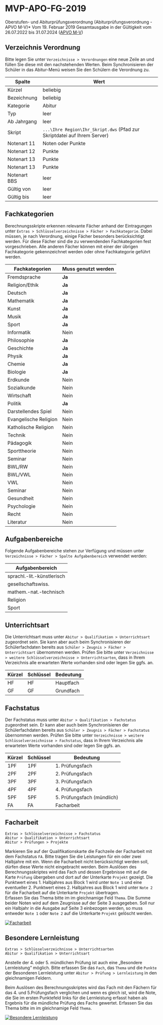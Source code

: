 # MVP-APO-FG-2019

[04]:/assets/images/MVP/004.png "Besondere Lernleistung"
[05]:/assets/images/MVP/005.png "Facharbeit"

Oberstufen- und Abiturprüfungsverordnung (Abiturprüfungsverordnung - APVO M-V)* Vom 19. Februar 2019
Gesamtausgabe in der Gültigkeit vom 26.07.2022 bis 31.07.2024  ([APVO M-V](https://www.landesrecht-mv.de/bsmv/document/jlr-AbiPrVMVrahmen))

## Verzeichnis Verordnung

Bitte legen Sie unter ```Verzeichnisse > Verordnungen``` eine neue Zeile an und füllen Sie diese mit den nachstehenden Werten. Beim Synchronisieren der Schüler in das Abitur-Menü weisen Sie den Schülern die Verordnung zu.

|Spalte|Wert|
|--|--|
|Kürzel|beliebig|
|Bezeichnung|beliebig|
|Kategorie|Abitur|
|Typ|leer|
|Ab Jahrgang|leer|
|Skript|```...\Ihre Region\Ihr_Skript.dws``` (Pfad zur Skriptdatei auf Ihrem Server)|
|Notenart 11|Noten oder Punkte|
|Notenart 12|Punkte|
|Notenart 13|Punkte|
|Notenart 13|Punkte|
|Notenart BBS|leer|
|Gültig von |leer|
|Gültig bis|leer|

## Fachkategorien

Berechnungsskripte erkennen relevante Fächer anhand der Eintragungen unter `Extras > Schlüsselverzeichnisse > Fächer > Fachkategorie`. 
Dabei müssen, je nach Verordnung, einige Fächer besonders berücksichtigt werden. Für diese Fächer sind die zu verwendenden Fachkategorien fest vorgeschrieben. Alle anderen Fächer können mit einer der übrigen Fachkategorie gekennzeichnet werden oder ohne Fachkategorie geführt werden.

|Fachkategorien|Muss genutzt werden|
|--|--|
|Fremdsprache|**Ja**|
|Religion/Ethik|**Ja**|
|Deutsch|**Ja**|
|Mathematik|**Ja**|
|Kunst|**Ja**|
|Musik|**Ja**|
|Sport|**Ja**|
|Informatik|Nein|
|Philosophie|**Ja**|
|Geschichte|**Ja**|
|Physik|**Ja**|
|Chemie|**Ja**|
|Biologie|**Ja**|
|Erdkunde|Nein|
|Sozialkunde|Nein|
|Wirtschaft|Nein|
|Politik|**Ja**|
|Darstellendes Spiel|Nein|
|Evangelische Religion|Nein|
|Katholische Religion|Nein|
|Technik|Nein|
|Pädagogik|Nein|
|Sporttheorie|Nein|
|Seminar|Nein|
|BWL/RW|Nein|
|BWL/VWL|Nein|
|VWL|Nein|
|Seminar|Nein|
|Gesundheit|Nein|
|Psychologie|Nein|
|Recht|Nein|
|Literatur|Nein|

## Aufgabenbereiche

Folgende Aufgabenbereiche stehen zur Verfügung und müssen unter ```Verzeichnisse > Fächer > Spalte Aufgabenbereich``` verwendet werden:

|Aufgabenbereich|
|--|
|sprachl.-lit.-künstlerisch|
|gesellschaftswiss.|
|mathem.-nat.-technisch|
|Religion|
|Sport|

## Unterrichtsart

Die Unterrichtsart muss unter ```Abitur > Qualifikation > Unterrichtsart``` zugeordnet sein. Sie kann aber auch beim Synchronisieren der Schülerfachdaten bereits aus ```Schüler > Zeugnis > Fächer > Unterrichtsart``` übernommen werden.
Prüfen Sie bitte unter ```Verzeichnisse > weitere Schlüsselverzeichnisse > Unterrichtsarten```,  dass in Ihrem Verzeichnis alle erwarteten Werte vorhanden sind oder legen Sie ggfs. an.

|Kürzel| Schlüssel |Bedeutung|
|--|--|--|
|HF|HF|Hauptfach|
|GF|GF|Grundfach|

## Fachstatus

Der Fachstatus muss unter ```Abitur > Qualifikation > Fachstatus``` zugeordnet sein. Er kann aber auch beim Synchronisieren der Schülerfachdaten bereits aus ```Schüler > Zeugnis > Fächer > Fachstatus``` übernommen werden.
Prüfen Sie bitte unter ```Verzeichnisse > weitere Schlüsselverzeichnisse > Fachstatus```,  dass in Ihrem Verzeichnis alle erwarteten Werte vorhanden sind oder legen Sie ggfs. an.

|Kürzel |Schlüssel |Bedeutung|
|--|--|--|
|1PF |1PF |1. Prüfungsfach|
|2PF |2PF |2. Prüfungsfach|
|3PF |3PF |3. Prüfungsfach|
|4PF |4PF |4. Prüfungsfach|
|5PF |5PF |5. Prüfungsfach (mündlich)|
|FA|FA|Facharbeit|

## Facharbeit

`Extras > Schlüsselverzeichnisse > Fachstatus` <br/>`Abitur > Qualifikation > Unterrichtsart`<br/>`Abitur > Prüfungen > Projekte`

Markieren Sie auf der Qualifikationskarte die Fachzeile der Facharbeit mit dem Fachstatus `FA`. Bitte tragen Sie die Leistungen für ein oder zwei Halbjahre mit ein. Wenn die Facharbeit nicht berücksichtigt werden soll, dürfen diese Werte nicht eingebracht werden.
Beim Auslösen des Berechnungsskriptes wird das Fach und dessen Ergebnisse mit auf die Karte `Prüfung` übergeben und dort auf der Unterkarte `Projekt` gezeigt.
Die Punktwert eines 1. Halbjahres aus Block 1 wird unter `Note 1` und eine eventueller 2. Punktwert eines 2. Halbjahres aus Block 1 wird unter `Note 2` für die Facharbeit auf die Unterkarte `Projekt` übertragen.   
Erfassen Sie das Thema bitte im im gleichnamige Feld `Thema`.
Die Summe beider Noten wird auf dem Zeugnisse auf der Seite 3 ausgegeben. Soll nur ein Halbjahr in die Ausgabe auf Seite 3 einbezogen werden, so muss entweder `Note 1` oder `Note 2` auf die Unterkarte `Projekt` gelöscht werden.

[![Facharbeit][05]][05]

## Besondere Lernleistung

`Extras > Schlüsselverzeichnisse > Unterrichtsarten` <br/>`Abitur > Qualifikation > Unterrichtsart`

Anstelle der 4. oder 5. mündlichen Prüfung ist auch eine „Besondere Lernleistung“ möglich.
Bitte erfassen Sie das `Fach`, das `Thema` und die `Punkte` der Besonderen Lernleistung unter `Abitur > Prüfung > Lernleistung` in den gleichnamigen Feldern.

Beim Auslösen des Berechnungsskriptes wird das Fach mit den Fächern für das 4. und 5.Prüfungsfach verglichen und wenn es gleich ist, wird die Note, die Sie im ersten Punktefeld links für die Lernleistung erfasst haben als Ergebnis für die mündliche Prüfung des Fachs gewertet.
Erfassen Sie das Thema bitte im im gleichnamige Feld `Thema`.

[![Besondere Lernleistung][04]][04]